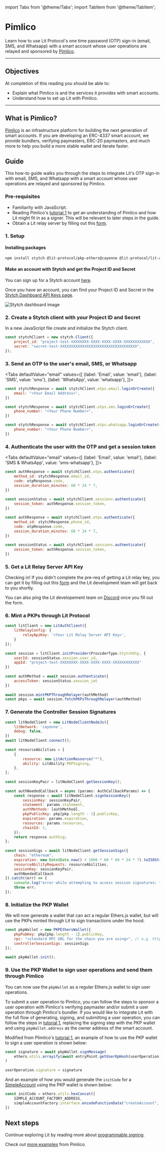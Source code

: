 import Tabs from '@theme/Tabs';
import TabItem from '@theme/TabItem';

# Pimlico

Learn how to use Lit Protocol's one time password (OTP) sign-in (email, SMS, and Whatsapp) with a smart account whose user operations are relayed and sponsored by [Pimlico](https://www.pimlico.io/).



---

## Objectives
At completion of this reading you should be able to:

- Explain what Pimlico is and the services it provides with smart accounts.
- Understand how to set up Lit with Pimlico.

---

## What is Pimlico?

[Pimlico](https://www.pimlico.io/) is an infrastructure platform for building the next generation of smart accounts. If you are developing an ERC-4337 smart account, we provide bundlers, verifying paymasters, ERC-20 paymasters, and much more to help you build a more stable wallet and iterate faster.

## Guide

This how-to guide walks you through the steps to integrate Lit's OTP sign-in with email, SMS, and Whatsapp with a smart account whose user operations are relayed and sponsored by Pimlico.


### Pre-requisites
- Familiarity with JavaScript.
- Reading Pimlico's [tutorial 1](https://docs.pimlico.io/tutorial/tutorial-1) to get an understanding of Pimlico and how Lit might fit in as a signer. This will be relevant to later steps in the guide.
- Obtain a Lit relay server by filling out this [form](https://forms.gle/RNZYtGYTY9BcD9MEA).


### 1. Setup

#### **Installing packages**

```bash
npm install stytch @lit-protocol/pkp-ethers@cayenne @lit-protocol/lit-auth-client@cayenne @lit-protocol/auth-helpers@cayenne @lit-protocol/types@cayenne @lit-protocol/lit-node-client-nodejs@cayenne
```

#### **Make an account with Stytch and get the Project ID and Secret**

You can sign up for a Stytch account [here](https://stytch.com/). 

Once you have an account, you can find your Project ID and Secret in the [Stytch Dashboard API Keys page](https://stytch.com/dashboard/api-keys).

![Stytch dashboard image](/img/stytch_pimlico.png)


### 2. Create a Stytch client with your Project ID and Secret

In a new JavaScript file create and initialize the Stytch client.

```js
const stytchClient = new stytch.Client({
    project_id: "project-test-XXXXXXXX-XXXX-XXXX-XXXX-XXXXXXXXXXXX",
    secret: "secret-test-XXXXXXXXXXXXXXXXXXXXXXXXXXXXXXXXXXX",
});

```

### 3. Send an OTP to the user's email, SMS, or Whatsapp
<Tabs
defaultValue="email"
values={[
{label: 'Email', value: 'email'},
{label: 'SMS', value: 'sms'},
{label: 'WhatsApp', value: 'whatsapp'},
]}>
<TabItem value="email">

```js
const stytchResponse = await stytchClient.otps.email.loginOrCreate({
    email: "<Your Email Address>",
})
```

</TabItem>

<TabItem value="sms">

```js
const stytchResponse = await stytchClient.otps.sms.loginOrCreate({
    phone_number: "<Your Phone Number>",
})
```

</TabItem>

<TabItem value="whatsapp">

```js
const stytchResponse = await stytchClient.otps.whatsapp.loginOrCreate({
    phone_number: "<Your Phone Number>",
})
```

</TabItem>
</Tabs>


### 4. Authenticate the user with the OTP and get a session token

<Tabs
defaultValue="email"
values={[
{label: 'Email', value: 'email'},
{label: 'SMS & WhatsApp', value: 'sms-whatsapp'},
]}>
<TabItem value="email">

```js
const authResponse = await stytchClient.otps.authenticate({
    method_id: stytchResponse.email_id,
    code: otpResponse.code,
    session_duration_minutes: 60 * 24 * 7,
})
 
const sessionStatus = await stytchClient.sessions.authenticate({
    session_token: authResponse.session_token,
})
```
</TabItem>

<TabItem value="sms-whatsapp">

```js
const authResponse = await stytchClient.otps.authenticate({
    method_id: stytchResponse.phone_id,
    code: otpResponse.code,
    session_duration_minutes: 60 * 24 * 7,
})
 
const sessionStatus = await stytchClient.sessions.authenticate({
    session_token: authResponse.session_token,
})
```
</TabItem>
</Tabs>


### 5. Get a Lit Relay Server API Key
Checking in! If you didn't complete the pre-req of getting a Lit relay key, you can get it by filling out this [form](https://forms.gle/RNZYtGYTY9BcD9MEA) and the Lit development team will get back to you shortly. 

You can also ping the Lit developement team on [Discord](https://litgateway.com/discord) once you fill out the form. 


### 6. Mint a PKPs through Lit Protocol

```js
const litClient = new LitAuthClient({
    litRelayConfig: {
        relayApiKey: '<Your Lit Relay Server API Key>',
    }
});
 
const session = litClient.initProvider(ProviderType.StytchOtp, {
    userId: sessionStatus.session.user_id,
    appId: "project-test-XXXXXXXX-XXXX-XXXX-XXXX-XXXXXXXXXXXX"
})
 
const authMethod = await session.authenticate({ 
    accessToken: sessionStatus.session_jwt 
})
 
await session.mintPKPThroughRelayer(authMethod)
const pkps = await session.fetchPKPsThroughRelayer(authMethod)
```


### 7. Generate the Controller Session Signatures

```js
const litNodeClient = new LitNodeClientNodeJs({
    litNetwork: 'cayenne',
    debug: false,
})
await litNodeClient.connect();
 
const resourceAbilities = [
    {
        resource: new LitActionResource("*"),
        ability: LitAbility.PKPSigning,
    },
];
 
const sessionKeyPair = litNodeClient.getSessionKey();
 
const authNeededCallback = async (params: AuthCallbackParams) => {
    const response = await litNodeClient.signSessionKey({
        sessionKey: sessionKeyPair,
        statement: params.statement,
        authMethods: [authMethod],
        pkpPublicKey: pkp[pkp.length - 1].publicKey,
        expiration: params.expiration,
        resources: params.resources,
        chainId: 1,
    });
    return response.authSig;
};
 
const sessionSigs = await litNodeClient.getSessionSigs({
    chain: "ethereum",
    expiration: new Date(Date.now() + 1000 * 60 * 60 * 24 * 7).toISOString(),
    resourceAbilityRequests: resourceAbilities,
    sessionKey: sessionKeyPair,
    authNeededCallback	
}).catch((err) => {
    console.log("error while attempting to access session signatures: ", err)
    throw err;
});
```


### 8. Initialize the PKP Wallet
We will now generate a wallet that can act a regular Ethers.js wallet, but will use the PKPs minted through Lit to sign transactions under the hood.

```js
const pkpWallet = new PKPEthersWallet({
    pkpPubKey: pkp[pkp.length - 1].publicKey,
    rpc: "<standard RPC URL for the chain you are using>", // e.g. https://rpc.ankr.com/eth_goerli
    controllerSessionSigs: sessionSigs
});
 
await pkpWallet.init();
```


### 9. Use the PKP Wallet to sign user operations and send them through Pimlico

You can now use the `pkpWallet` as a regular Ethers.js wallet to sign user operations. 

To submit a user operation to Pimlico, you can follow the steps to sponsor a user operation with Pimlico's verifying paymaster and/or submit a user operation through Pimlico's bundler. If you would like to integrate Lit with the full flow of generating, signing, and submitting a user operation, you can follow the steps in [tutorial 1](https://docs.pimlico.io/tutorial/tutorial-1), replacing the signing step with the PKP wallet and using `pkpWallet.address` as the owner address of the smart account.

Modified from Plimlico's [tutorial 1](https://docs.pimlico.io/tutorial/tutorial-1), an example of how to use the PKP wallet to sign a user operation is shown below:

```js
const signature = await pkpWallet.signMessage(
	ethers.utils.arrayify(await entryPoint.getUserOpHash(userOperation)),
)
 
userOperation.signature = signature
```

And an example of how you would generate the `initCode` for a [SimpleAccount](https://github.com/eth-infinitism/account-abstraction/blob/develop/contracts/samples/SimpleAccount.sol) using the PKP wallet is shown below:

```js
const initCode = ethers.utils.hexConcat([
	SIMPLE_ACCOUNT_FACTORY_ADDRESS,
	simpleAccountFactory.interface.encodeFunctionData("createAccount", [pkpWallet.address, 0]),
])
```


## Next steps

Continue exploring Lit by reading more about [programmable signing](../../concepts/programmable-signing-concept.md). 

Check out [more examples](https://docs.pimlico.io/tutorial) from Pimlico.
